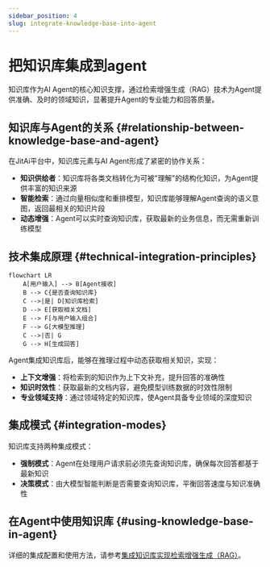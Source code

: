 ```yaml
---
sidebar_position: 4
slug: integrate-knowledge-base-into-agent
---
```


# 把知识库集成到agent

知识库作为AI Agent的核心知识支撑，通过检索增强生成（RAG）技术为Agent提供准确、及时的领域知识，显著提升Agent的专业能力和回答质量。

## 知识库与Agent的关系 {#relationship-between-knowledge-base-and-agent}

在JitAi平台中，知识库元素与AI Agent形成了紧密的协作关系：

- **知识供给者**：知识库将各类文档转化为可被"理解"的结构化知识，为Agent提供丰富的知识来源
- **智能检索**：通过向量相似度和重排模型，知识库能够理解Agent查询的语义意图，返回最相关的知识片段
- **动态增强**：Agent可以实时查询知识库，获取最新的业务信息，而无需重新训练模型

## 技术集成原理 {#technical-integration-principles}

```mermaid
flowchart LR
    A[用户输入] --> B[Agent接收]
    B --> C{是否查询知识库}
    C -->|是| D[知识库检索]
    D --> E[获取相关文档]
    E --> F[与用户输入组合]
    F --> G[大模型推理]
    C -->|否| G
    G --> H[生成回答]
```

Agent集成知识库后，能够在推理过程中动态获取相关知识，实现：
- **上下文增强**：将检索到的知识作为上下文补充，提升回答的准确性
- **知识时效性**：获取最新的文档内容，避免模型训练数据的时效性限制
- **专业领域支持**：通过领域特定的知识库，使Agent具备专业领域的深度知识

## 集成模式 {#integration-modes}

知识库支持两种集成模式：
- **强制模式**：Agent在处理用户请求前必须先查询知识库，确保每次回答都基于最新知识
- **决策模式**：由大模型智能判断是否需要查询知识库，平衡回答速度与知识准确性

## 在Agent中使用知识库 {#using-knowledge-base-in-agent}

详细的集成配置和使用方法，请参考[集成知识库实现检索增强生成（RAG）](../ai-agent/agent-knowledge-base#integrate-knowledge-base-rag)。

